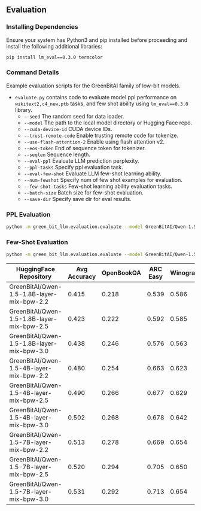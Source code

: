 ## Evaluation

### Installing Dependencies

Ensure your system has Python3 and pip installed before proceeding and install the following additional libraries:

```bash
pip install lm_eval==0.3.0 termcolor
```

### Command Details 

Example evaluation scripts for the GreenBitAI family of low-bit models.
- `evaluate.py` contains code to evaluate model ppl performance on `wikitext2,c4_new,ptb` tasks, and few shot ability using `lm_eval==0.3.0` library.
    - `--seed` The random seed for data loader.
    - `--model` The path to the local model directory or Hugging Face repo.
    - `--cuda-device-id` CUDA device IDs.
    - `--trust-remote-code` Enable trusting remote code for tokenize.
    - `--use-flash-attention-2` Enable using flash attention v2.
    - `--eos-token` End of sequence token for tokenizer.
    - `--seqlen` Sequence length.
    - `--eval-ppl` Evaluate LLM prediction perplexity.
    - `--ppl-tasks` Specify ppl evaluation task.
    - `--eval-few-shot` Evaluate LLM few-shot learning ability.
    - `--num-fewshot` Specify num of few shot examples for evaluation.
    - `--few-shot-tasks` Few-shot learning ability evaluation tasks.
    - `--batch-size` Batch size for few-shot evaluation.
    - `--save-dir` Specify save dir for eval results.

### PPL Evaluation
```bash
python -m green_bit_llm.evaluation.evaluate --model GreenBitAI/Qwen-1.5-4B-layer-mix-bpw-3.0 --trust-remote-code --eval-ppl --ppl-tasks wikitext2,c4_new,ptb
```

### Few-Shot Evaluation
```bash
python -m green_bit_llm.evaluation.evaluate --model GreenBitAI/Qwen-1.5-4B-layer-mix-bpw-3.0 --trust-remote-code --batch-size 16 --few-shot-tasks wic,boolq --eval-few-shot
```


| HuggingFace Repository                          | Avg Accuracy | OpenBookQA | ARC Easy | Winogrande | HellaSWAG | ARC Challenge | PIQA  | BoolQ | RACE  | ANLI R1 | ANLI R2 | ANLI R3 | WiC   |
|-------------------------------------------------|--------------|------------|----------|------------|-----------|---------------|-------|-------|-------|---------|---------|---------|-------|
| GreenBitAI/Qwen-1.5-1.8B-layer-mix-bpw-2.2      | 0.415        | 0.218      | 0.539    | 0.586      | 0.392     | 0.260         | 0.678 | 0.622 | 0.333 | 0.333   | 0.333   | 0.336   | 0.464 |
| GreenBitAI/Qwen-1.5-1.8B-layer-mix-bpw-2.5      | 0.423        | 0.222      | 0.592    | 0.585      | 0.406     | 0.267         | 0.695 | 0.629 | 0.336 | 0.314   | 0.339   | 0.361   | 0.507 |
| GreenBitAI/Qwen-1.5-1.8B-layer-mix-bpw-3.0      | 0.438        | 0.246      | 0.576    | 0.563      | 0.413     | 0.277         | 0.694 | 0.645 | 0.352 | 0.323   | 0.336   | 0.343   | 0.492 |
| GreenBitAI/Qwen-1.5-4B-layer-mix-bpw-2.2        | 0.480        | 0.254      | 0.663    | 0.623      | 0.463     | 0.339         | 0.712 | 0.718 | 0.349 | 0.326   | 0.355   | 0.384   | 0.513 |
| GreenBitAI/Qwen-1.5-4B-layer-mix-bpw-2.5        | 0.490        | 0.266      | 0.677    | 0.629      | 0.473     | 0.365         | 0.732 | 0.717 | 0.351 | 0.372   | 0.352   | 0.360   | 0.502 |
| GreenBitAI/Qwen-1.5-4B-layer-mix-bpw-3.0        | 0.502        | 0.268      | 0.678    | 0.642      | 0.494     | 0.358         | 0.755 | 0.757 | 0.380 | 0.395   | 0.395   | 0.392   | 0.519 |
| GreenBitAI/Qwen-1.5-7B-layer-mix-bpw-2.2        | 0.513        | 0.278      | 0.669    | 0.654      | 0.504     | 0.389         | 0.741 | 0.759 | 0.376 | 0.383   | 0.410   | 0.403   | 0.517 |
| GreenBitAI/Qwen-1.5-7B-layer-mix-bpw-2.5        | 0.520        | 0.294      | 0.705    | 0.650      | 0.520     | 0.387         | 0.750 | 0.769 | 0.371 | 0.445   | 0.424   | 0.398   | 0.564 |
| GreenBitAI/Qwen-1.5-7B-layer-mix-bpw-3.0        | 0.531        | 0.292      | 0.713    | 0.654      | 0.545     | 0.405         | 0.764 | 0.807 | 0.383 | 0.424   | 0.393   | 0.414   | 0.627 |

